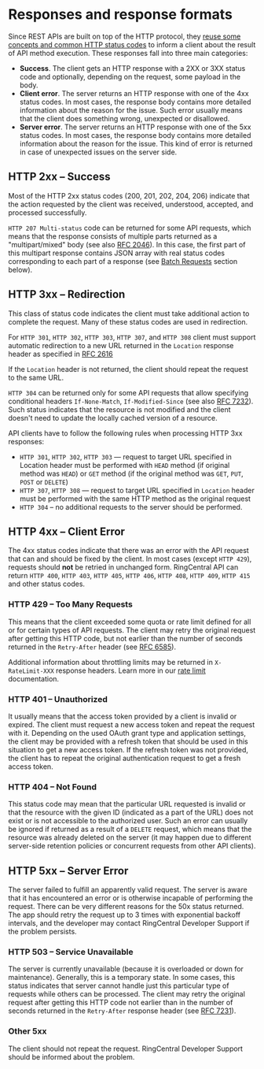 # Responses and response formats

Since REST APIs are built on top of the HTTP protocol, they [reuse some concepts and common HTTP status codes](http://www.restapitutorial.com/httpstatuscodes.html) to inform a client about the result of API method execution. These responses fall into three main categories:

* **Success**. The client gets an HTTP response with a 2XX or 3XX status code and optionally, depending on the request, some payload in the body.
* **Client error**. The server returns an HTTP response with one of the 4xx status codes. In most cases, the response body contains more detailed information about the reason for the issue. Such error usually means that the client does something wrong, unexpected or disallowed.
* **Server error**. The server returns an HTTP response with one of the 5xx status codes. In most cases, the response body contains more detailed information about the reason for the issue. This kind of error is returned in case of unexpected issues on the server side.

## HTTP 2xx – Success

Most of the HTTP 2xx status codes (200, 201, 202, 204, 206) indicate that the action requested by the client was received, understood, accepted, and processed successfully.

`HTTP 207 Multi-status` code can be returned for some API requests, which means that the response consists of multiple parts returned as a "multipart/mixed"  body (see also [RFC 2046](https://tools.ietf.org/html/rfc2046)). In this case, the first part of this multipart response contains JSON array with real status codes corresponding to each part of a response (see [Batch Requests](../batch-requests.md) section below).

## HTTP 3xx  – Redirection

This class of status code indicates the client must take additional action to complete the request. Many of these status codes are used in redirection.

For  `HTTP 301`, `HTTP 302`, `HTTP 303`, `HTTP 307`, and `HTTP 308` client must support automatic redirection to a new URL returned in the `Location` response header as specified in [RFC 2616](http://tools.ietf.org/html/rfc2616#section-10.3)

If the `Location` header is not returned, the client should repeat the request to the same URL.

`HTTP 304` can be returned only for some API requests that allow specifying conditional headers `If-None-Match`, `If-Modified-Since`  (see also [RFC 7232](https://tools.ietf.org/html/rfc7232#page-13)). Such status indicates that the resource is not modified and the client doesn't need to update the locally cached version of a resource.

API clients have to follow the following rules when processing HTTP 3xx responses:
* `HTTP 301`, `HTTP 302`, `HTTP 303` — request to target URL specified in Location header must be performed with `HEAD` method (if original method was `HEAD`) or `GET` method (if the original method was `GET`, `PUT`, `POST` or `DELETE`)
* `HTTP 307`, `HTTP 308` — request to target URL specified in `Location` header must be performed with the same HTTP method as the original request
* `HTTP 304` – no additional requests to the server should be performed.

## HTTP 4xx  – Client Error

The 4xx status codes indicate that there was an error with the API request that can and should be fixed by the client. In most cases (except `HTTP 429`), requests should **not** be retried in unchanged form. RingCentral API can return `HTTP 400`, `HTTP 403`, `HTTP 405`, `HTTP 406`, `HTTP 408`, `HTTP 409`, `HTTP 415` and other status codes.

### HTTP 429 – Too Many Requests

This means that the client exceeded some quota or rate limit defined for all or for certain types of API requests.
The client may retry the original request after getting this HTTP code, but not earlier than the number of seconds returned in the `Retry-After` header (see [RFC 6585](https://tools.ietf.org/html/rfc6585#section-4)).

Additional information about throttling limits may be returned in `X-RateLimit-XXX` response headers. Learn more in our [rate limit](../rate-limits.md) documentation.

### HTTP 401 – Unauthorized

It usually means that the access token provided by a client is invalid or expired. The client must request a new access token and repeat the request with it. Depending on the used OAuth grant type and application settings, the client may be provided with a refresh token that should be used in this situation to get a new access token. If the refresh token was not provided, the client has to repeat the original authentication request to get a fresh access token.

### HTTP 404 – Not Found

This status code may mean that the particular URL requested is invalid or that the resource with the given ID (indicated as a part of the URL) does not exist or is not accessible to the authorized user.
Such an error can usually be ignored if returned as a result of a `DELETE` request, which means that the resource was already deleted on the server (it may happen due to different server-side retention policies or concurrent requests from other API clients).

## HTTP 5xx  – Server Error

The server failed to fulfill an apparently valid request. The server is aware that it has encountered an error or is otherwise incapable of performing the request.
There can be very different reasons for the 50x status returned. The app should retry the request up to 3 times with exponential backoff intervals, and the developer may contact RingCentral Developer Support if the problem persists.

### HTTP 503 – Service Unavailable

The server is currently unavailable (because it is overloaded or down for maintenance). Generally, this is a temporary state.
In some cases, this status indicates that server cannot handle just this particular type of requests while others can be processed.
The client may retry the original request after getting this HTTP code not earlier than in the number of seconds returned in the `Retry-After` response header (see [RFC 7231](https://tools.ietf.org/html/rfc7231#section-7.1.3)).

### Other 5xx

The client should not repeat the request. RingCentral Developer Support should be informed about the problem.

